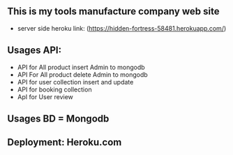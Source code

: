 ## This is my tools manufacture company web site
* server side heroku link: (https://hidden-fortress-58481.herokuapp.com/)

## Usages API:
*  API for All product insert Admin to mongodb
* API For All product delete Admin to mongodb
* API for user collection insert and update
* API for booking collection
* ApI for User review

## Usages BD = Mongodb
## Deployment: Heroku.com
